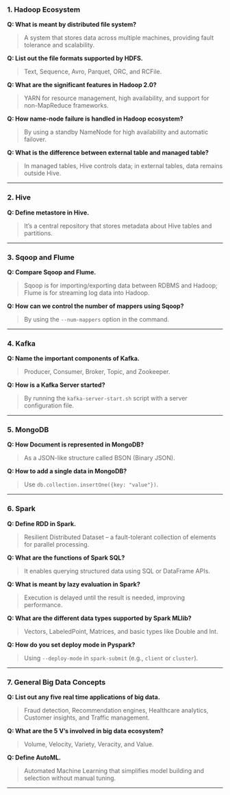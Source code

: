 
### **1. Hadoop Ecosystem**

**Q: What is meant by distributed file system?**
>A system that stores data across multiple machines, providing fault tolerance and scalability.

**Q: List out the file formats supported by HDFS.**
>Text, Sequence, Avro, Parquet, ORC, and RCFile.

**Q: What are the significant features in Hadoop 2.0?**
>YARN for resource management, high availability, and support for non-MapReduce frameworks.

**Q: How name-node failure is handled in Hadoop ecosystem?**
>By using a standby NameNode for high availability and automatic failover.

**Q: What is the difference between external table and managed table?**
>In managed tables, Hive controls data; in external tables, data remains outside Hive.

---

### **2. Hive**

**Q: Define metastore in Hive.**
>It’s a central repository that stores metadata about Hive tables and partitions.

---

### **3. Sqoop and Flume**

**Q: Compare Sqoop and Flume.**
>Sqoop is for importing/exporting data between RDBMS and Hadoop; Flume is for streaming log data into Hadoop.

**Q: How can we control the number of mappers using Sqoop?**
>By using the `--num-mappers` option in the command.

---

### **4. Kafka**

**Q: Name the important components of Kafka.**
>Producer, Consumer, Broker, Topic, and Zookeeper.

**Q: How is a Kafka Server started?**
>By running the `kafka-server-start.sh` script with a server configuration file.

---

### **5. MongoDB**

**Q: How Document is represented in MongoDB?**
>As a JSON-like structure called BSON (Binary JSON).

**Q: How to add a single data in MongoDB?**
>Use `db.collection.insertOne({key: "value"})`.

---

### **6. Spark**

**Q: Define RDD in Spark.**
>Resilient Distributed Dataset – a fault-tolerant collection of elements for parallel processing.

**Q: What are the functions of Spark SQL?**
>It enables querying structured data using SQL or DataFrame APIs.

**Q: What is meant by lazy evaluation in Spark?**
>Execution is delayed until the result is needed, improving performance.

**Q: What are the different data types supported by Spark MLlib?**
>Vectors, LabeledPoint, Matrices, and basic types like Double and Int.

**Q: How do you set deploy mode in Pyspark?**
>Using `--deploy-mode` in `spark-submit` (e.g., `client` or `cluster`).

---

### **7. General Big Data Concepts**

**Q: List out any five real time applications of big data.**
>Fraud detection, Recommendation engines, Healthcare analytics, Customer insights, and Traffic management.

**Q: What are the 5 V’s involved in big data ecosystem?**
>Volume, Velocity, Variety, Veracity, and Value.

**Q: Define AutoML.**
>Automated Machine Learning that simplifies model building and selection without manual tuning.

---
